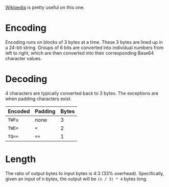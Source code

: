 [Wikipedia](https://en.wikipedia.org/wiki/Base64) is pretty useful on this one.

# Encoding
Encoding runs on blocks of 3 bytes at a time. These 3 bytes are lined up in a 24-bit string. Groups of 6 bits are converted into individual numbers from left to right, which are then converted into their corresponding Base64 character values.

# Decoding
4 characters are typically converted back to 3 bytes. The exceptions are when padding characters exist.

| Encoded | Padding | Bytes |
| ------- | ------- | ----- |
| `TWFu`  | none    | 3
| `TWE=`  | `=`     | 2
| `TQ==`  | `==`    | 1

# Length
The ratio of output bytes to input bytes is 4:3 (33% overhead). Specifically, given an input of n bytes, the output will be `(n / 3) * 4` bytes long.
